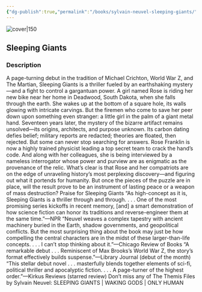 ```yaml
---
{"dg-publish":true,"permalink":"/books/sylvain-neuvel-sleeping-giants/","title":"\"Sleeping Giants\"","tags":["science-fiction"]}
---
```




![cover|150](http://books.google.com/books/content?id=RvriCQAAQBAJ&printsec=frontcover&img=1&zoom=1&edge=curl&source=gbs_api)

## Sleeping Giants

### Description

A page-turning debut in the tradition of Michael Crichton, World War Z, and The Martian, Sleeping Giants is a thriller fueled by an earthshaking mystery—and a fight to control a gargantuan power. A girl named Rose is riding her new bike near her home in Deadwood, South Dakota, when she falls through the earth. She wakes up at the bottom of a square hole, its walls glowing with intricate carvings. But the firemen who come to save her peer down upon something even stranger: a little girl in the palm of a giant metal hand. Seventeen years later, the mystery of the bizarre artifact remains unsolved—its origins, architects, and purpose unknown. Its carbon dating defies belief; military reports are redacted; theories are floated, then rejected. But some can never stop searching for answers. Rose Franklin is now a highly trained physicist leading a top secret team to crack the hand’s code. And along with her colleagues, she is being interviewed by a nameless interrogator whose power and purview are as enigmatic as the provenance of the relic. What’s clear is that Rose and her compatriots are on the edge of unraveling history’s most perplexing discovery—and figuring out what it portends for humanity. But once the pieces of the puzzle are in place, will the result prove to be an instrument of lasting peace or a weapon of mass destruction? Praise for Sleeping Giants “As high-concept as it is, Sleeping Giants is a thriller through and through. . . . One of the most promising series kickoffs in recent memory, [and] a smart demonstration of how science fiction can honor its traditions and reverse-engineer them at the same time.”—NPR “Neuvel weaves a complex tapestry with ancient machinery buried in the Earth, shadow governments, and geopolitical conflicts. But the most surprising thing about the book may just be how compelling the central characters are in the midst of these larger-than-life concepts. . . . I can’t stop thinking about it.”—Chicago Review of Books “A remarkable debut . . . Reminiscent of Max Brooks’s World War Z, the story’s format effectively builds suspense.”—Library Journal (debut of the month) “This stellar debut novel . . . masterfully blends together elements of sci-fi, political thriller and apocalyptic fiction. . . . A page-turner of the highest order.”—Kirkus Reviews (starred review) Don’t miss any of The Themis Files by Sylvain Neuvel: SLEEPING GIANTS | WAKING GODS | ONLY HUMAN
```